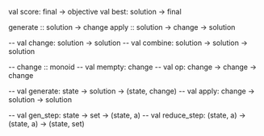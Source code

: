 val score: final -> objective
val best: solution -> final

generate :: solution -> change
apply :: solution -> change -> solution

-- val change: solution -> solution
-- val combine: solution -> solution -> solution

-- change :: monoid
-- val mempty: change
-- val op: change -> change -> change

-- val generate: state -> solution -> (state, change)
-- val apply: change -> solution -> solution

-- val gen_step: state -> set -> (state, a)
-- val reduce_step: (state, a) -> (state, a) -> (state, set)
